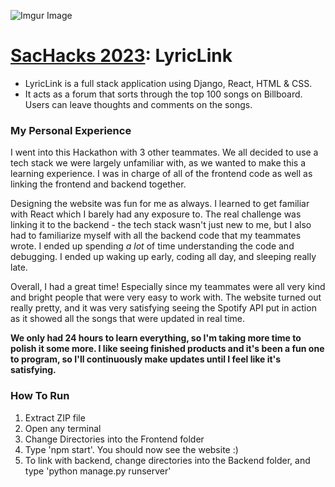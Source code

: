 ![Imgur Image](https://i.imgur.com/UNMWz0i.gif)

# [SacHacks 2023](https://sachacks.io/): LyricLink
- LyricLink is a full stack application using Django, React, HTML & CSS.
- It acts as a forum that sorts through the top 100 songs on Billboard. Users can leave thoughts and comments on the songs. 

### My Personal Experience
I went into this Hackathon with 3 other teammates. We all decided to use a tech stack we were largely unfamiliar with, as we wanted to make this a learning experience. I was in charge of all of the frontend code as well as linking the frontend and backend together. 

Designing the website was fun for me as always. I learned to get familiar with React which I barely had any exposure to. The real challenge was linking it to the backend - the tech stack wasn't just new to me, but I also had to familiarize myself with all the backend code that my teammates wrote. I ended up spending *a lot* of time understanding the code and debugging. I ended up waking up early, coding all day, and sleeping really late.

Overall, I had a great time! Especially since my teammates were all very kind and bright people that were very easy to work with. The website turned out really pretty, and it was very satisfying seeing the Spotify API put in action as it showed all the songs that were updated in real time.

**We only had 24 hours to learn everything, so I'm taking more time to polish it some more. I like seeing finished products and it's been a fun one to program, so I'll continuously make updates until I feel like it's satisfying.**

### How To Run
1. Extract ZIP file
2. Open any terminal 
3. Change Directories into the Frontend folder
4. Type 'npm start'. You should now see the website :)
5. To link with backend, change directories into the Backend folder, and type 'python manage.py runserver'
